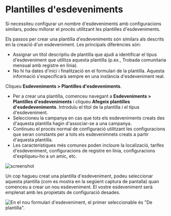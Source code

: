# Plantilles d'esdeveniments

Si necessiteu configurar un nombre d'esdeveniments amb configuracions similars,
podeu millorar el procés utilitzant les plantilles d'esdeveniments.

Els passos per crear una plantilla d'esdeveniments són similars als
descrits en la creació d'un esdeveniment. Les principals diferències són:

-   Assignar un títol descriptiu de plantilla que ajudi a identificar el tipus
    d'esdeveniment que utilitza aquesta plantilla (p.ex., Trobada comunitaria mensual
    amb registre en línia).
-   No hi ha dates d'inici i finalització en el formulari de la plantilla. Aquesta
    informació s'especificarà sempre en una instància d'esdeveniment real.

Cliqueu **Esdeveniments > Plantilles d'esdeveniments**.

-   Per a crear una plantilla, comenceu navegant a **Esdeveniments > Plantilles
    d'esdeveniments** i cliqueu **Afegeix plantilles d'esdedeveniments**. Introduïu el títol de
    la plantilla i el tipus d'esdeveniment. 
-   Seleccioneu la campanya en cas que tots els esdeveniments creats des d'aquesta plantilla hagin
    d'associar-se a una campanya.
-   Continueu el procés normal de configuració utilitzant les configuracions que
    seran constants per a tots els esdevenimnets creats a partir d'aquesta plantilla.
-   Les característiques més comunes poden incloure la localizació, tarifes d'esdeveniment, configuracions de registre
    en línia, configuracions d'expliqueu-ho a un amic, etc.

![screenshot](/img/event_template_setup.png)

Un cop hagueu creat una plantilla d'esdeveniment, podeu seleccionar aquesta plantilla (com es
mostra en la següent captura de pantalla) quan comenceu a crear un nou esdeveniment.
El vostre esdeveniment serà emplenat amb les propietats de configuració desades.

![En el nou formulari d'esdeveniment, el primer seleccionable és "De plantilla".](/img/event_template_new.png)
